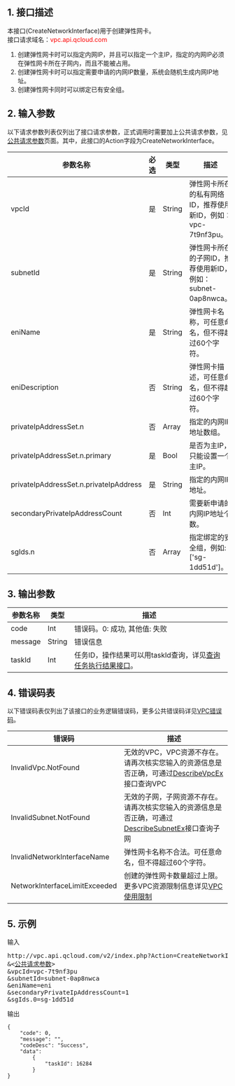## 1. 接口描述

本接口(CreateNetworkInterface)用于创建弹性网卡。</br>
接口请求域名：<font style="color:red">vpc.api.qcloud.com</font>

1) 创建弹性网卡时可以指定内网IP，并且可以指定一个主IP，指定的内网IP必须在弹性网卡所在子网内，而且不能被占用。</br>
2) 创建弹性网卡时可以指定需要申请的内网IP数量，系统会随机生成内网IP地址。</br>
3) 创建弹性网卡同时可以绑定已有安全组。

## 2. 输入参数
以下请求参数列表仅列出了接口请求参数，正式调用时需要加上公共请求参数，见<a href="/doc/api/245/4772" title="公共请求参数">公共请求参数</a>页面。其中，此接口的Action字段为CreateNetworkInterface。

| 参数名称 | 必选  | 类型 | 描述 |
|---------|---------|---------|---------|
| vpcId | 是 | String | 弹性网卡所在的私有网络ID，推荐使用新ID，例如：vpc-7t9nf3pu。 |
| subnetId | 是 | String | 弹性网卡所在的子网ID，推荐使用新ID，例如：subnet-0ap8nwca。 |
| eniName | 是 | String | 弹性网卡名称，可任意命名，但不得超过60个字符。 |
| eniDescription | 否 | String | 弹性网卡描述，可任意命名，但不得超过60个字符。 |
| privateIpAddressSet.n | 否 | Array | 指定的内网IP地址数组。 |
| privateIpAddressSet.n.primary | 是 | Bool | 是否为主IP，只能设置一个主IP。 |
| privateIpAddressSet.n.privateIpAddress | 是 | String | 指定的内网IP地址。 |
| secondaryPrivateIpAddressCount | 否 | Int | 需要新申请的内网IP地址个数。|
| sgIds.n | 否 | Array | 指定绑定的安全组，例如:['sg-1dd51d']。|

## 3. 输出参数

| 参数名称 | 类型 | 描述 |
|---------|---------|---------|
| code | Int | 错误码。0: 成功, 其他值: 失败 |
| message | String | 错误信息 |
| taskId | Int | 任务ID，操作结果可以用taskId查询，详见<a href="/document/product/215/5094">查询任务执行结果接口</a>。 |

## 4. 错误码表
以下错误码表仅列出了该接口的业务逻辑错误码，更多公共错误码详见<a href="/doc/api/245/4924" title="VPC错误码">VPC错误码</a>。

| 错误码 | 描述 |
|---------|---------|
| InvalidVpc.NotFound | 无效的VPC，VPC资源不存在。请再次核实您输入的资源信息是否正确，可通过<a href="/document/api/215/1372" title="DescribeVpcEx">DescribeVpcEx</a>接口查询VPC |
| InvalidSubnet.NotFound | 无效的子网，子网资源不存在。请再次核实您输入的资源信息是否正确，可通过<a href="/document/api/215/1371" title="DescribeSubnetEx">DescribeSubnetEx</a>接口查询子网 |
| InvalidNetworkInterfaceName | 弹性网卡名称不合法。可任意命名，但不得超过60个字符。 |
| NetworkInterfaceLimitExceeded | 创建的弹性网卡数量超过上限。更多VPC资源限制信息详见<a href="/doc/product/215/537" title="VPC使用限制">VPC使用限制</a> |

## 5. 示例
输入
<pre>
http://vpc.api.qcloud.com/v2/index.php?Action=CreateNetworkInterface
&<<a href="/doc/api/229/6976">公共请求参数</a>>
&vpcId=vpc-7t9nf3pu
&subnetId=subnet-0ap8nwca
&eniName=eni
&secondaryPrivateIpAddressCount=1
&sgIds.0=sg-1dd51d
</pre>
输出
```
{
    "code": 0,
    "message": "",
    "codeDesc": "Success",
    "data":
        {
            "taskId": 16284
        }
}
```

